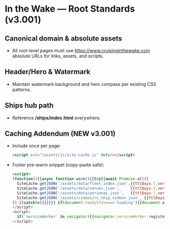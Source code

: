 
# In the Wake — Root Standards (v3.001)

## Canonical domain & absolute assets
- All root-level pages must use https://www.cruisinginthewake.com absolute URLs for links, assets, and scripts.

## Header/Hero & Watermark
- Maintain watermark background and hero compass per existing CSS patterns.

## Ships hub path
- Reference **/ships/index.html** everywhere.

## Caching Addendum (NEW v3.001)
- Include once per page:
  ```html
  <script src="/assets/js/site-cache.js" defer></script>
  ```
- Footer pre-warm snippet (copy-paste safe):
  ```html
  <script>
  (function(){{async function warm(){{try{{await Promise.all([
    SiteCache.getJSON('/assets/data/fleet_index.json',{{ttlDays:7,versionPath:['version']}}),
    SiteCache.getJSON('/assets/data/venues.json',     {{ttlDays:7,versionPath:['version']}}),
    SiteCache.getJSON('/assets/data/personas.json',   {{ttlDays:7,versionPath:['version']}}),
    SiteCache.getJSON('/assets/videos/rc_ship_videos.json', {{ttlDays:7,versionPath:['version']}})
  ]);}}catch(e){{}}}} if(document.readyState==='loading'){{document.addEventListener('DOMContentLoaded',warm,{{once:true}});} else {{warm();}}}})();
  </script>
  <script>
    if('serviceWorker' in navigator){{navigator.serviceWorker.register('/sw.js').catch(()=>{{}});}}
  </script>
  ```
